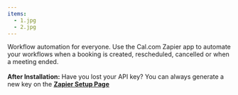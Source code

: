 ```yaml
---
items:
  - 1.jpg
  - 2.jpg
---
```


Workflow automation for everyone. Use the Cal.com Zapier app to automate your workflows when a booking is created, rescheduled, cancelled or when a meeting ended.<br /><br />**After Installation:** Have you lost your API key? You can always generate a new key on the <a href="/apps/zapier/setup">**<ins>Zapier Setup Page</ins>**</a>
